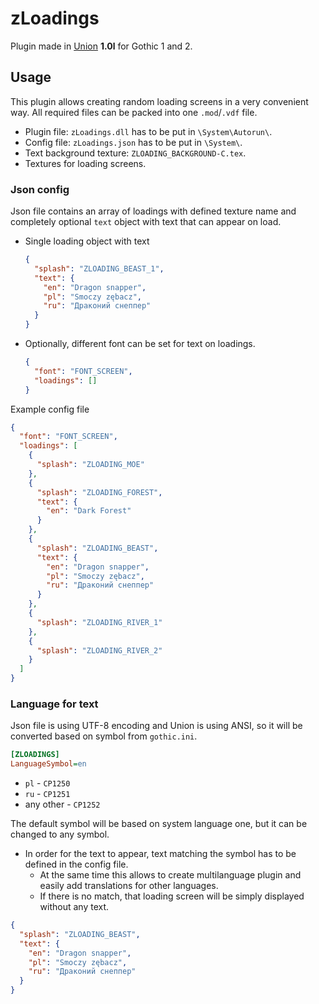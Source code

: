 # zLoadings

Plugin made in [Union](https://worldofplayers.ru/threads/40376/) **1.0l** for Gothic 1 and 2.

## Usage

This plugin allows creating random loading screens in a very convenient way. All required files can be packed into one `.mod`/`.vdf` file.

- Plugin file: `zLoadings.dll` has to be put in `\System\Autorun\`.
- Config file: `zLoadings.json` has to be put in `\System\`.
- Text background texture: `ZLOADING_BACKGROUND-C.tex`.
- Textures for loading screens.

### Json config

Json file contains an array of loadings with defined texture name and completely optional `text` object with text that can appear on load.

- Single loading object with text

  ```json
  {
    "splash": "ZLOADING_BEAST_1",
    "text": {
      "en": "Dragon snapper",
      "pl": "Smoczy zębacz",
      "ru": "Драконий снеппер"
    }
  }
  ```

- Optionally, different font can be set for text on loadings.

  ```json
  {
    "font": "FONT_SCREEN",
    "loadings": []
  }
  ```

Example config file

```json
{
  "font": "FONT_SCREEN",
  "loadings": [
    {
      "splash": "ZLOADING_MOE"
    },
    {
      "splash": "ZLOADING_FOREST",
      "text": {
        "en": "Dark Forest"
      }
    },
    {
      "splash": "ZLOADING_BEAST",
      "text": {
        "en": "Dragon snapper",
        "pl": "Smoczy zębacz",
        "ru": "Драконий снеппер"
      }
    },
    {
      "splash": "ZLOADING_RIVER_1"
    },
    {
      "splash": "ZLOADING_RIVER_2"
    }
  ]
}
```

### Language for text

Json file is using UTF-8 encoding and Union is using ANSI, so it will be converted based on symbol from `gothic.ini`.

```ini
[ZLOADINGS]
LanguageSymbol=en
```

- `pl` - `CP1250`
- `ru` - `CP1251`
- any other - `CP1252`

The default symbol will be based on system language one, but it can be changed to any symbol.

- In order for the text to appear, text matching the symbol has to be defined in the config file.
  - At the same time this allows to create multilanguage plugin and easily add translations for other languages.
  - If there is no match, that loading screen will be simply displayed without any text.

```json
{
  "splash": "ZLOADING_BEAST",
  "text": {
    "en": "Dragon snapper",
    "pl": "Smoczy zębacz",
    "ru": "Драконий снеппер"
  }
}
```
